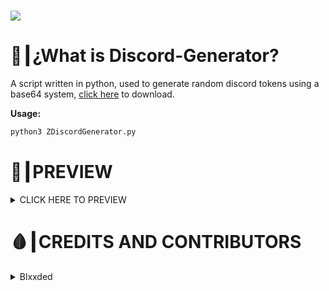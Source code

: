 # <img src="https://github.com/zBlxxded/CheckersNGenerators/blob/main/thumbnails/py-discord-generator.png">
# 🤔┃¿What is Discord-Generator?
A script written in python, used to generate random discord tokens using a base64 system, <a href="https://github.com/zBlxxded/CheckersNGenerators/blob/main/Discord/Generators/Python/ZDiscordGenerator.py">click here</a> to download.

__Usage:__
```bash
python3 ZDiscordGenerator.py
```

# 👀┃PREVIEW
<details>
	<summary>CLICK HERE TO PREVIEW</summary>
	<img src="https://github.com/zBlxxded/CheckersNGenerators/blob/main/Discord/Generators/Python/preview.png">
</details>

# 🩸┃CREDITS AND CONTRIBUTORS

<details>
  <summary>Blxxded</summary>
  - Discord: <a href="https://discord.com/users/847117740951076874">Blxxded#0303</a>
  - GitHub: <a href="https://github.com/zBlxxded">zBlxxded</a>
  - Website: <a href="https://blxxded.com">https://blxxded.com</a>
</details>
